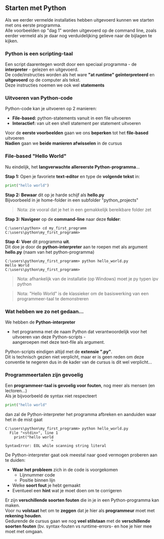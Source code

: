 ## Starten met Python

Als we eerder vermelde installaties hebben uitgevoerd kunnen we starten met ons eerste programma.  
Alle voorbeelden op "dag 1" worden uitgevoerd op de command line, zoals eerder vermeld als je daar nog verduidelijking gelieve naar de bijlagen te kijken.

### Python is een scripting-taal

Een script daarentegen wordt door een speciaal programma - de **interpreter** - gelezen en uitgevoerd.  
De code/instructies worden als het ware **"at runtime" geïnterpreteerd** en **uitgevoerd** op de computer als tekst.  
Deze instructies noemen we ook wel **statements**

### Uitvoeren van Python-code

Python-code kan je uitvoeren op 2 manieren:

* **File-based:** python-statements vanuit in een file uitvoeren
* **Interactief:** van uit een shell statement per statement uitvoeren

Voor de **eerste voorbeelden** gaan we ons **beperken** tot het **file-based** uitvoeren  
**Nadien** gaan we **beide manieren afwisselen** in de cursus

### File-based "Hello World"

Nu eindelijk, het **langverwachte allereerste Python-programma**...  

**Stap 1:** Open je favoriete **text-editor** en type de **volgende tekst** in:

~~~python
print("hello world")
~~~

**Stap 2:** **Bewaar** dit op je harde schijf als **hello.py**  
Bijvoorbeeld in je home-folder in een subfolder "python_projects"

> Nota: zie vooral dat je het in een gemakkelijk bereikbare folder zet

**Stap 3:** **Navigeer** op de **command-line** naar deze **folder**:

~~~
C:\users\python> cd my_first_programm
C:\users\python\my_first_programm> 
~~~

**Stap 4:** **Voer** dit programma **uit**.  
Dit doe je door de **python-interpreter** aan te roepen met als argument **hello.py** (naam van het python-programma)

~~~
C:\users\python\my_first_programm> python hello_world.py
Hello World
C:\users\python\my_first_programm> 
~~~

> Nota: afhankelijk van de installatie (op Windows) moet je py typen ipv python

> Nota: "Hello World" is de klassieker om de basiswerking van een programmeer-taal te demonstreren

### Wat hebben we zo net gedaan...

We hebben de **Python-interpreter**  
- het programma met de naam Python dat verantwoordelijk voor het uitvoeren van deze Python-scripts -  
aangeroepen met deze text-file als argument.  

Python-scripts eindigen altijd met de **extensie ".py"**.  
Dit is technisch gezien niet verplicht, maar er is geen reden om deze conventie te negeren dus in de kader van de cursus is dit wel verplicht...

### Programmeertalen zijn gevoelig

Een **programmeer-taal is gevoelig voor fouten**, nog meer als mensen (en lectoren...)  
Als je bijvoorbeeld de syntax niet respecteert

~~~python
print("hello world"
~~~

dan zal de Python-interpreter het programma afbreken en aanduiden waar het in de mist gaat

~~~
C:\users\python\my_first_programm> python hello_world.py
  File "<stdin>", line 1
    print("hello world
                     ^
SyntaxError: EOL while scanning string literal
~~~

De Python-interpreter gaat ook meestal naar goed vermogen proberen aan te duiden:

* **Waar het probleem** zich in de code is voorgekomen
    * Lijnnummer code
    * Positie binnen lijn
* Welke **soort fout** je hebt gemaakt
* Eventueel een **hint** wat je moet doen om te corrigeren

Er zijn **verschillende soorten fouten** die in je in een Python-programma kan maken.  
Voor nu **volstaat** het om te **zeggen** dat je hier als **programmeur** moet met **rekening** **houden**.  
Gedurende de cursus gaan we nog **veel stilstaan** met de **verschillende soorten fouten** (bv. syntax-fouten vs runtime-errors- en hoe je hier mee moet met omgaan.